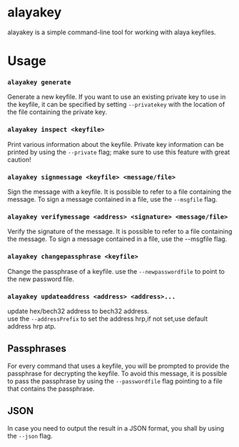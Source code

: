 alayakey
======

alayakey is a simple command-line tool for working with alaya keyfiles.


# Usage

### `alayakey generate`

Generate a new keyfile.
If you want to use an existing private key to use in the keyfile, it can be 
specified by setting `--privatekey` with the location of the file containing the 
private key.


### `alayakey inspect <keyfile>`

Print various information about the keyfile.
Private key information can be printed by using the `--private` flag;
make sure to use this feature with great caution!


### `alayakey signmessage <keyfile> <message/file>`

Sign the message with a keyfile.
It is possible to refer to a file containing the message.
To sign a message contained in a file, use the `--msgfile` flag.


### `alayakey verifymessage <address> <signature> <message/file>`

Verify the signature of the message.
It is possible to refer to a file containing the message.
To sign a message contained in a file, use the --msgfile flag.


### `alayakey changepassphrase <keyfile>`

Change the passphrase of a keyfile.
use the `--newpasswordfile` to point to the new password file.

### `alayakey updateaddress <address> <address>...`

update hex/bech32 address to  bech32 address.  
use the `--addressPrefix` to  set the address hrp,if not set,use default address hrp atp.


## Passphrases

For every command that uses a keyfile, you will be prompted to provide the 
passphrase for decrypting the keyfile.  To avoid this message, it is possible
to pass the passphrase by using the `--passwordfile` flag pointing to a file that
contains the passphrase.

## JSON

In case you need to output the result in a JSON format, you shall by using the `--json` flag.
